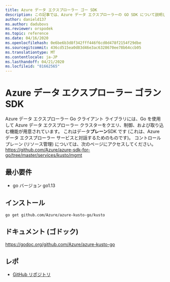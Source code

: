 ```yaml
---
title: Azure データ エクスプローラー ゴー SDK
description: この記事では、Azure データ エクスプローラーの GO SDK について説明します。
author: danield137
ms.author: dadubovs
ms.reviewer: orspodek
ms.topic: reference
ms.date: 04/16/2020
ms.openlocfilehash: 0e6be6b3d8f342fff446f6cd0d478f2154f29dbe
ms.sourcegitcommit: 436cd515ea0d83d46e3ac6328670ee78b64ccb05
ms.translationtype: MT
ms.contentlocale: ja-JP
ms.lasthandoff: 04/21/2020
ms.locfileid: "81662565"
---
```

# <a name="azure-data-explorer-golang-sdk"></a>Azure データ エクスプローラー ゴラン SDK

Azure データ エクスプローラー Go クライアント ライブラリには、Go を使用して Azure データ エクスプローラー クラスターをクエリ、制御、および取り込む機能が用意されています。 これはデータ**プレーン**SDK です (これは、Azure データ エクスプローラー サービスと対話するためのものです)。 コントロール プレーン (リソース管理) については、次のページにアクセスしてください。https://github.com/Azure/azure-sdk-for-go/tree/master/services/kusto/mgmt 

## <a name="minimum-requirements"></a>最小要件
* go バージョン go1.13

## <a name="installation"></a>インストール
`go get github.com/Azure/azure-kusto-go/kusto`

## <a name="docs-godoc"></a>ドキュメント (ゴドック)
https://godoc.org/github.com/Azure/azure-kusto-go

## <a name="repo"></a>レポ
* [GitHub リポジトリ](https://github.com/Azure/azure-kusto-go)
